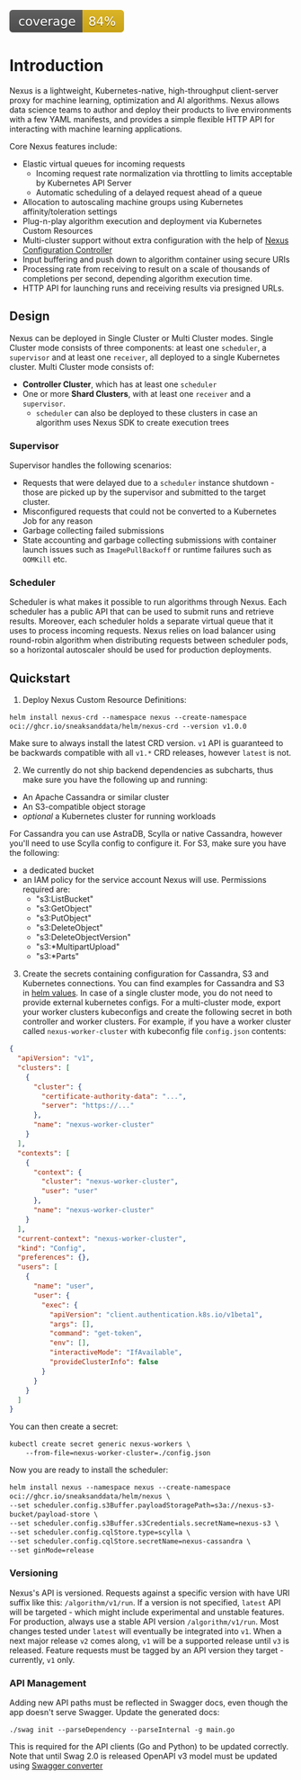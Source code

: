 ![coverage](https://raw.githubusercontent.com/SneaksAndData/nexus/badges/.badges/main/coverage.svg)

# Introduction
Nexus is a lightweight, Kubernetes-native, high-throughput client-server proxy for machine learning, optimization and AI algorithms. Nexus allows data science teams to author and deploy their products to live environments with a few YAML manifests, and provides a simple flexible HTTP API for interacting with machine learning applications.

Core Nexus features include:
- Elastic virtual queues for incoming requests
    - Incoming request rate normalization via throttling to limits acceptable by Kubernetes API Server
    - Automatic scheduling of a delayed request ahead of a queue
- Allocation to autoscaling machine groups using Kubernetes affinity/toleration settings
- Plug-n-play algorithm execution and deployment via Kubernetes Custom Resources
- Multi-cluster support without extra configuration with the help of [Nexus Configuration Controller](https://github.com/SneaksAndData/nexus-configuration-controller)
- Input buffering and push down to algorithm container using secure URIs
- Processing rate from receiving to result on a scale of thousands of completions per second, depending algorithm execution time.
- HTTP API for launching runs and receiving results via presigned URLs.

 ## Design
Nexus can be deployed in Single Cluster or Multi Cluster modes. Single Cluster mode consists of three components: at least one `scheduler`, a `supervisor` and at least one `receiver`, all deployed to a single Kubernetes cluster. Multi Cluster mode consists of:
- **Controller Cluster**, which has at least one `scheduler`
- One or more **Shard Clusters**, with at least one `receiver` and a `supervisor`.
  - `scheduler` can also be deployed to these clusters in case an algorithm uses Nexus SDK to create execution trees

### Supervisor
Supervisor handles the following scenarios:
- Requests that were delayed due to a `scheduler` instance shutdown - those are picked up by the supervisor and submitted to the target cluster. 
- Misconfigured requests that could not be converted to a Kubernetes Job for any reason
- Garbage collecting failed submissions
- State accounting and garbage collecting submissions with container launch issues such as `ImagePullBackoff` or runtime failures such as `OOMKill` etc.

### Scheduler

Scheduler is what makes it possible to run algorithms through Nexus. Each scheduler has a public API that can be used to submit runs and retrieve results. Moreover, each scheduler holds a separate virtual queue that it uses to process incoming requests.
Nexus relies on load balancer using round-robin algorithm when distributing requests between scheduler pods, so a horizontal autoscaler should be used for production deployments.

## Quickstart

1. Deploy Nexus Custom Resource Definitions:
```shell
helm install nexus-crd --namespace nexus --create-namespace oci://ghcr.io/sneaksanddata/helm/nexus-crd --version v1.0.0
```

Make sure to always install the latest CRD version. `v1` API is guaranteed to be backwards compatible with all `v1.*` CRD releases, however `latest` is not.

2. We currently do not ship backend dependencies as subcharts, thus make sure you have the following up and running:
- An Apache Cassandra or similar cluster
- An S3-compatible object storage
- *optional* a Kubernetes cluster for running workloads

For Cassandra you can use AstraDB, Scylla or native Cassandra, however you'll need to use Scylla config to configure it. For S3, make sure you have the following:
- a dedicated bucket
- an IAM policy for the service account Nexus will use. Permissions required are:
  - "s3:ListBucket"
  - "s3:GetObject"
  - "s3:PutObject"
  - "s3:DeleteObject"
  - "s3:DeleteObjectVersion"
  - "s3:*MultipartUpload"
  - "s3:*Parts"

3. Create the secrets containing configuration for Cassandra, S3 and Kubernetes connections. You can find examples for Cassandra and S3 in [helm values](.helm/values.yaml). In case of a single cluster mode, you do not need to provide external kubernetes configs. For a multi-cluster mode, export your worker clusters kubeconfigs and create the following secret in both controller and worker clusters.
For example, if you have a worker cluster called `nexus-worker-cluster` with kubeconfig file `config.json` contents:
```json
{
  "apiVersion": "v1",
  "clusters": [
    {
      "cluster": {
        "certificate-authority-data": "...",
        "server": "https://..."
      },
      "name": "nexus-worker-cluster"
    }
  ],
  "contexts": [
    {
      "context": {
        "cluster": "nexus-worker-cluster",
        "user": "user"
      },
      "name": "nexus-worker-cluster"
    }
  ],
  "current-context": "nexus-worker-cluster",
  "kind": "Config",
  "preferences": {},
  "users": [
    {
      "name": "user",
      "user": {
        "exec": {
          "apiVersion": "client.authentication.k8s.io/v1beta1",
          "args": [],
          "command": "get-token",
          "env": [],
          "interactiveMode": "IfAvailable",
          "provideClusterInfo": false
        }
      }
    }
  ]
}
```
You can then create a secret:
```shell
kubectl create secret generic nexus-workers \
    --from-file=nexus-worker-cluster=./config.json
```

Now you are ready to install the scheduler:
```shell
helm install nexus --namespace nexus --create-namespace oci://ghcr.io/sneaksanddata/helm/nexus \
--set scheduler.config.s3Buffer.payloadStoragePath=s3a://nexus-s3-bucket/payload-store \
--set scheduler.config.s3Buffer.s3Credentials.secretName=nexus-s3 \
--set scheduler.config.cqlStore.type=scylla \
--set scheduler.config.cqlStore.secretName=nexus-cassandra \
--set ginMode=release
```

### Versioning

Nexus's API is versioned. Requests against a specific version with have URI suffix like this: `/algorithm/v1/run`. If a version is not specified, `latest` API will be targeted - which might include experimental
and unstable features. For production, always use a stable API version `/algorithm/v1/run`. Most changes tested under `latest` will eventually be integrated into `v1`. When a next major release `v2` comes along, `v1` will be a supported release until `v3` is released. Feature requests must be tagged by an API version they target - currently, `v1` only.


### API Management
Adding new API paths must be reflected in Swagger docs, even though the app doesn't serve Swagger. Update the generated docs:
```shell
./swag init --parseDependency --parseInternal -g main.go
```

This is required for the API clients (Go and Python) to be updated correctly. Note that until Swag 2.0 is released OpenAPI v3 model must be updated using [Swagger converter](https://converter.swagger.io/#/Converter/convertByContent)
